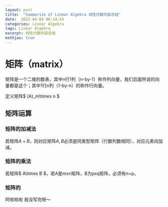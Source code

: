 ```yaml
---
layout: post
title:  "Summarize of Linear Algebra 线性代数内容总结"
date:  2022-04-04 06:14:54
categories: Linear Algebra
tags: Linear Algebra
excerpt: 线性代数内容总结
mathjax: true
---
```



# 矩阵（matrix）

矩阵是一个二维的数表，其中n行1列（n-by-1）称作列向量，我们后面所说的向量都是这个；其中1行n列（1-by-n）的称作行向量。

定义矩阵$ (A)_m\times n $

## 矩阵运算

### 矩阵的加减法
若矩阵$A+B$，则对应矩阵$A,B$必须是同类型矩阵（行数列数相同），对应元素向加减。

### 矩阵的乘法
若矩阵$ A\times B $，若A是mxn矩阵，B为pxq矩阵，必须有n=p。

### 矩阵的

阿啦啦啦 我没写完呀～
